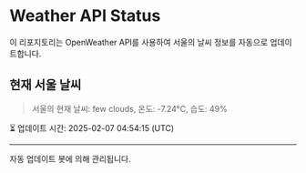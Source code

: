 
# Weather API Status

이 리포지토리는 OpenWeather API를 사용하여 서울의 날씨 정보를 자동으로 업데이트합니다.

## 현재 서울 날씨
> 서울의 현재 날씨: few clouds, 온도: -7.24°C, 습도: 49%

⏳ 업데이트 시간: 2025-02-07 04:54:15 (UTC)

---
자동 업데이트 봇에 의해 관리됩니다.
